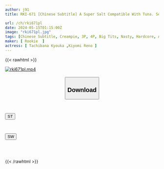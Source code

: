 ```yaml
---
author: j91
title: RKI-671 [Chinese Subtitle] A Super Salt Compatible With Tuna. Seeding W Rape That Thoroughly Understands The Minato-ku Daddy Active Beauties Who Stopped At Takari's Minute Kyoka Tachibana And Reno Kiyomi

url: /ch/rki671pl
date: 2024-05-15T01:15:00Z
image: "rki671pl.jpg"
tags: [Chinese Subtitle, Creampie, 3P, 4P, Big Tits, Nasty, Hardcore, Acme · Orgasm	]
maker: [ Rookie  ]
actress: [ Tachibana Kyouka ,Kiyomi Reno ]
---
```



{{< rawhtml >}}

<div class="video" data-videoid="B4Jx9GqkwZUy49Y">
    <a href="javascript:;">
        <img src="/ch/rki671pl/rki671pl.jpg" width="WIDTH" height="HEIGHT" alt="rki671pl.mp4" loading="lazy">
    </a>
</div>

<script type="text/javascript" src="https://j91.asia/asset/on-demand-st.js"></script>

<br>
  <link rel="stylesheet" href="https://j91.asia/asset/bs5.css">
  
  <center>
  <button class="btn btn-primary" type="button" data-bs-toggle="collapse" data-bs-target=".multi-collapse" aria-expanded="false" aria-controls="multiCollapseExample1 multiCollapseExample2"><h2>Download</h2></button></center>
</p>
<div class="row">
  <div class="col">
    <div class="collapse multi-collapse" id="multiCollapseExample1">
      <div class="card card-body">
	      	      <br>
<div class="buttons">  
<p><a href="/ch/rki671pl/st.html" target="_blank"><button class="btn-hover color-3"><i class="fa fa-download"></i> ST</button></a></p></div>
    </div>
  </div>
</div>
  <div class="col">
    <div class="collapse multi-collapse" id="multiCollapseExample2">
      <div class="card card-body">
	      <br>
<div class="buttons">
<p><a href="/ch/rki671pl/sw.html" target="_blank"><button class="btn-hover color-2"><i class="fa fa-download"></i> SW</button></a></p></div>
<br><br>
      </div>
    </div>
  </div>
</div>

{{< /rawhtml >}}
